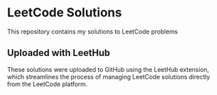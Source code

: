 # LeetCode Solutions

This repository contains my solutions to LeetCode problems

## Uploaded with LeetHub

These solutions were uploaded to GitHub using the LeetHub extension, which streamlines the process of managing LeetCode solutions directly from the LeetCode platform.
